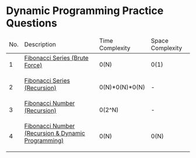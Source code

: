 

<html>
    <div>
        <h1>Dynamic Programming Practice Questions</h1>
    </div>
    <table>
        <thead>
            <td>No.</td>
            <td>Description</td>
            <td>Time Complexity</td>
            <td>Space Complexity</td>
        </thead>
        <tbody>
        <tr>
            <td>
                <p>1</p>
            </td>
            <td>
                <a href = "#">Fibonacci Series (Brute Force)</p>
            </td>
            <td>
                <p>0(N)</p>
            </td>
            <td>
                <p>0(1)</p>
            </td>
        </tr>
        <tr>
            <td>
                <p>2</p>
            </td>
            <td>
                <a href = "#">Fibonacci Series (Recursion)</p>
            </td>
            <td>
                <p>0(N)*0(N)*0(N)</p>
            </td>
            <td>
                <p>-</p>
            </td>
        </tr>
        <tr>
            <td>
                <p>3</p>
            </td>
            <td>
                <a href = "#">Fibonacci Number (Recursion)</p>
            </td>
            <td>
                <p>0(2^N)</p>
            </td>
            <td>
                <p>-</p>
            </td>
        </tr>
        <tr>
            <td>
                <p>4</p>
            </td>
            <td>
                <a href = "#">Fibonacci Number (Recursion & Dynamic Programming)</p>
            </td>
            <td>
                <p>0(N)</p>
            </td>
            <td>
                <p>0(N)</p>
            </td>
        </tr>
        </tbody>
    </table>
    

</html>
